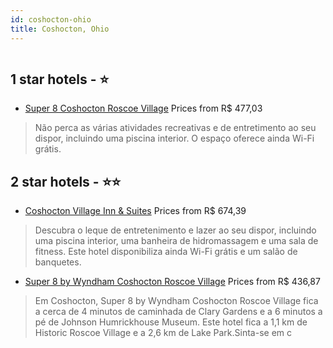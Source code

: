 ```yaml
---
id: coshocton-ohio
title: Coshocton, Ohio
---
```


<center><img src="https://i.travelapi.com/hotels/2000000/1040000/1037700/1037693/12b6fa6e_z.jpg" alt="" /></center>


##  1 star hotels - ⭐️

-    [Super 8 Coshocton Roscoe Village](https://www.hurb.com/br/aud/https://www.hurb.com/br/hotels/coshocton/super-8-coshocton-roscoe-village-HT-19HJ?cmp=18055) Prices from R$ 477,03
   > Não perca as várias atividades recreativas e de entretimento ao seu dispor, incluindo uma piscina interior. O espaço oferece ainda Wi-Fi grátis.

##  2 star hotels - ⭐️⭐️

-    [Coshocton Village Inn & Suites](https://www.hurb.com/br/aud/https://www.hurb.com/br/hotels/coshocton/coshocton-village-inn-suites-HT-4WTZ?cmp=18055) Prices from R$ 674,39
   > Descubra o leque de entretenimento e lazer ao seu dispor, incluindo uma piscina interior, uma banheira de hidromassagem e uma sala de fitness. Este hotel disponibiliza ainda Wi-Fi grátis e um salão de banquetes.
-    [Super 8 by Wyndham Coshocton Roscoe Village](https://www.hurb.com/br/aud/https://www.hurb.com/br/hotels/coshocton/super-8-by-wyndham-coshocton-roscoe-village-HT-57A1?cmp=18055) Prices from R$ 436,87
   > Em Coshocton, Super 8 by Wyndham Coshocton Roscoe Village fica a cerca de 4 minutos de caminhada de Clary Gardens e a 6 minutos a pé de Johnson Humrickhouse Museum.  Este hotel fica a 1,1 km de Historic Roscoe Village e a 2,6 km de Lake Park.Sinta-se em c
